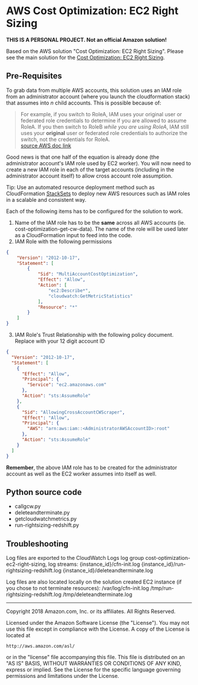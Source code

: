 # AWS Cost Optimization: EC2 Right Sizing
**THIS IS A PERSONAL PROJECT. Not an official Amazon solution!**

Based on the AWS solution "Cost Optimization: EC2 Right Sizing". Please see the main solution for the [Cost Optimization: EC2 Right Sizing](https://aws.amazon.com/answers/account-management/cost-optimization-ec2-right-sizing/).


## Pre-Requisites

To grab data from multiple AWS accounts, this solution uses an IAM role from an administrator account (where you launch the cloudformation stack) that assumes into *n* child accounts. This is possible because of:
>For example, if you switch to RoleA, IAM uses your original user or federated role credentials to determine if you are allowed to assume RoleA. If you then switch to RoleB *while you are using RoleA*, IAM still uses your **original** user or federated role credentials to authorize the switch, not the credentials for RoleA.  
[source AWS doc link](https://docs.aws.amazon.com/IAM/latest/UserGuide/id_roles_use_switch-role-console.html)

Good news is that one half of the equation is already done (the administrator account's IAM role used by EC2 worker). You will now need to create a new IAM role in each of the target accounts (including in the administrator account itself) to allow cross account role assumption.

Tip: Use an automated resource deployment method such as CloudFormation [StackSets](https://docs.aws.amazon.com/AWSCloudFormation/latest/UserGuide/stacksets-prereqs.html) to deploy new AWS resources such as IAM roles in a scalable and consistent way.

Each of the following items has to be configured for the solution to work.
1. Name of the IAM role has to be the **same** across all AWS accounts (ie. cost-optimization-get-cw-data). The name of the role will be used later as a CloudFormation input to feed into the code.
2. IAM Role with the following permissions 
```json
{
    "Version": "2012-10-17",
    "Statement": [
        {
            "Sid": "MultiAccountCostOptimization",
            "Effect": "Allow",
            "Action": [
                "ec2:Describe*",
                "cloudwatch:GetMetricStatistics"
            ],
            "Resource": "*"
        }
    ]
}
```
3. IAM Role's Trust Relationship with the following policy document. Replace **<AdministratorAWSAccountID>** with your 12 digit account ID

```json
{
  "Version": "2012-10-17",
  "Statement": [
    {
      "Effect": "Allow",
      "Principal": {
        "Service": "ec2.amazonaws.com"
      },
      "Action": "sts:AssumeRole"
    },
    {
      "Sid": "AllowingCrossAccountCWScraper",
      "Effect": "Allow",
      "Principal": {
        "AWS": "arn:aws:iam::<AdministratorAWSAccountID>:root"
      },
      "Action": "sts:AssumeRole"
    }
  ]
}
```
**Remember**, the above IAM role has to be created for the administrator account as well as the EC2 worker assumes into itself as well.

## Python source code

- callgcw.py
- deleteandterminate.py
- getcloudwatchmetrics.py
- run-rightsizing-redshift.py

## Troubleshooting
Log files are exported to the CloudWatch Logs log group cost-optimization-ec2-right-sizing, log streams:
{instance_id}/cfn-init.log
{instance_id}/run-rightsizing-redshift.log
{instance_id}/deleteandterminate.log

Log files are also located locally on the solution created EC2 instance (if you chose to not terminate resources):
/var/log/cfn-init.log
/tmp/run-rightsizing-redshift.log
/tmp/deleteandterminate.log



***

Copyright 2018 Amazon.com, Inc. or its affiliates. All Rights Reserved.

Licensed under the Amazon Software License (the "License"). You may not use this file except in compliance with the License. A copy of the License is located at

    http://aws.amazon.com/asl/

or in the "license" file accompanying this file. This file is distributed on an "AS IS" BASIS, WITHOUT WARRANTIES OR CONDITIONS OF ANY KIND, express or implied. See the License for the specific language governing permissions and limitations under the License.

